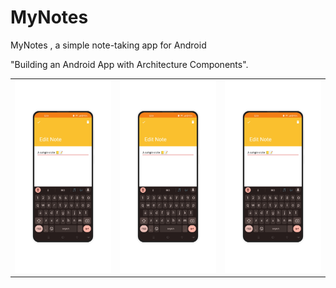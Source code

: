 # MyNotes
MyNotes , a simple note-taking app for Android

"Building an Android App with Architecture Components".

<table>
  <tr>
    <td><img src='https://github.com/lazamelezi/2_MyNotes/blob/master/assets/3c.png'></td>
    <td><img src='https://github.com/lazamelezi/2_MyNotes/blob/master/assets/3c.png'></td>
    <td><img src='https://github.com/lazamelezi/2_MyNotes/blob/master/assets/3c.png'></td>
  </tr>
</table>
